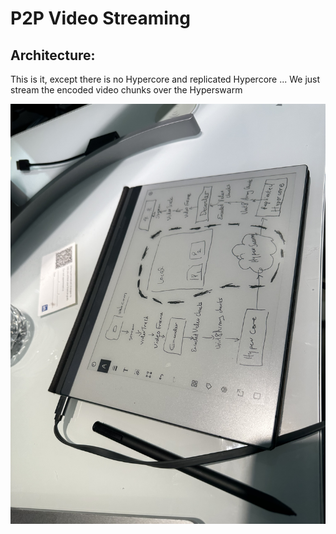 # P2P Video Streaming

## Architecture:
This is it, except there is no Hypercore and replicated Hypercore ... We just stream the encoded video chunks over the Hyperswarm

![Alt text](images/IMG_1286.jpg)
